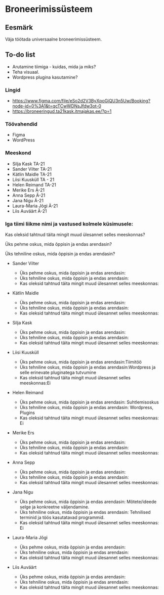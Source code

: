 # Broneerimissüsteem


## Eesmärk

Väja töötada universaalne broneerimissüsteem.

## To-do list

- Arutamine tiimiga - kuidas, mida ja miks?
- Teha visuaal. 
- Wordpress plugina kasutamine?

### Lingid
- https://www.figma.com/file/eSo2d2V3ByXpoGiQU3n5Uw/Booking?node-id=0%3A1&t=qcTCwWDNsJfdw3ot-0
- https://broneeringud.ta21kask.itmajakas.ee/?p=1

### Töövahendid
- Figma
- WordPress

### Meeskond

- Silja Kask TA-21
- Sander Vilter TA-21
- Kätlin Maidle TA-21
- Liisi Kuusküll TA - 21
- Helen Reimand TA-21
- Merike Ers Ä-21
- Anna Sepp Ä-21
- Jana Nigu Ä-21
- Laura-Maria Jõgi Ä-21
- Liis Auväärt Ä-21

### Iga tiimi liikme nimi ja vastused kolmele küsimusele:

Kas oleksid tahtnud täita mingit muud ülesannet selles meeskonnas?

Üks pehme oskus, mida õppisin ja endas arendasin?

Üks tehniline oskus, mida õppisin ja endas arendasin?

- Sander Vilter

  - Üks pehme oskus, mida õppisin ja endas arendasin:
  - Üks tehniline oskus, mida õppisin ja endas arendasin:
  - Kas oleksid tahtnud täita mingit muud ülesannet selles meeskonnas:

- Kätlin Maidle

  - Üks pehme oskus, mida õppisin ja endas arendasin:
  - Üks tehniline oskus, mida õppisin ja endas arendasin:
  - Kas oleksid tahtnud täita mingit muud ülesannet selles meeskonnas:

- Silja Kask

  - Üks pehme oskus, mida õppisin ja endas arendasin:
  - Üks tehniline oskus, mida õppisin ja endas arendasin:
  - Kas oleksid tahtnud täita mingit muud ülesannet selles meeskonnas:

- Liisi Kuusküll

  - Üks pehme oskus, mida õppisin ja endas arendasin:Tiimitöö
  - Üks tehniline oskus, mida õppisin ja endas arendasin:Wordpress ja selle erinevate pluginatega tutvumine
  - Kas oleksid tahtnud täita mingit muud ülesannet selles meeskonnas:Ei

- Helen Reimand

  - Üks pehme oskus, mida õppisin ja endas arendasin: Suhtlemisoskus
  - Üks tehniline oskus, mida õppisin ja endas arendasin: Wordpress, Plugins
  - Kas oleksid tahtnud täita mingit muud ülesannet selles meeskonnas: Ei

- Merike Ers

  - Üks pehme oskus, mida õppisin ja endas arendasin:
  - Üks tehniline oskus, mida õppisin ja endas arendasin:
  - Kas oleksid tahtnud täita mingit muud ülesannet selles meeskonnas:

- Anna Sepp

  - Üks pehme oskus, mida õppisin ja endas arendasin:
  - Üks tehniline oskus, mida õppisin ja endas arendasin:
  - Kas oleksid tahtnud täita mingit muud ülesannet selles meeskonnas:

- Jana Nigu

  - Üks pehme oskus, mida õppisin ja endas arendasin: Mõtete/ideede selge ja konkreetne väljendamine. 
  - Üks tehniline oskus, mida õppisin ja endas arendasin: Tehnilised terminid ja töös kasutatavad programmid.
  - Kas oleksid tahtnud täita mingit muud ülesannet selles meeskonnas: Ei

- Laura-Maria Jõgi

  - Üks pehme oskus, mida õppisin ja endas arendasin:
  - Üks tehniline oskus, mida õppisin ja endas arendasin:
  - Kas oleksid tahtnud täita mingit muud ülesannet selles meeskonnas:

- Liis Auväärt

  - Üks pehme oskus, mida õppisin ja endas arendasin:
  - Üks tehniline oskus, mida õppisin ja endas arendasin:
  - Kas oleksid tahtnud täita mingit muud ülesannet selles meeskonnas:


